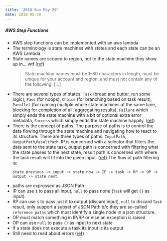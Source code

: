 ```yaml
---
title: '2018 Sun May 20'
date: 2018-05-20
---
```


##### AWS Step Functions

- AWS step functions can be implemented with an aws lambda
- The terminology is state machines with states and each state can be an AWS Lambda
- State names are scoped to region, not to the state machine they show up in... wtf ([ref](https://docs.aws.amazon.com/step-functions/latest/dg/amazon-states-language-states.html))
  > State machine names must be 1–80 characters in length, must be unique for your account and region, and must not contain any of the following: [...]
- There are several types of states: `Task` (bread and butter, run some logic), `Pass` (for noops), `Choice` (for branching based on task result), `Parallel` (for running multiple whole state machines at the same time, blocking for completion of all, aggregating results), `Failure` which simply ends the state machine with a bit of optional extra error metadata, `Success` which simply ends the state machine happily. ([ref](httphttps://docs.aws.amazon.com/step-functions/latest/dg/amazon-states-language-states.html))
- There is the concept of paths. The purpose of paths is to control the data flowing through the state machine and navigating how to react to its structure. There are three types of paths: `InputPath`, `OutputPath`,`ResultPath`. IP is concerned with a selector that filters the data sent to the state task, output path is concerned with filtering what the state passes to the next state, result path is concerned with where the task result will fit into the given input. ([ref](https://docs.aws.amazon.com/step-functions/latest/dg/amazon-states-language-input-output-processing.html)) The flow of path filtering is:
  ```
  state previous -> input -> state now -> IP -> task -> RP -> OP -> output -> state next
  ```
- paths are expressed as JSON Path
- IP can use `$` to pass all input, `null` to pass none (`Task` will get `{}` as input)
- RP can use `$` to pass just it to output (discard input), `null` to discard `Task` result, only support a subset of JSON Path b/c they are so-called `reference paths` which must identify a single node in a json structure.
- OP must match something in IP/RP or else an exception is raised
- OP can use `null` to pass `{}` as input to next state
- If a state does not execute a task its input is its output
- Still need to read about errors ([ref](https://docs.aws.amazon.com/step-functions/latest/dg/amazon-states-language-errors.html))
